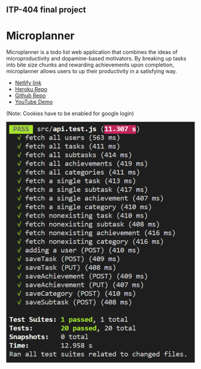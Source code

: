 ## ITP-404 final project

# Microplanner

Microplanner is a todo list web application that combines the ideas of microproductivity and dopamine-based motivators. By breaking up tasks into bite size chunks and rewarding achievements upon completion, microplanner allows users to up their productivity in a satisfying way.

- [Netlify link](https://elastic-poincare-f4a4a3.netlify.app/)
- [Heroku Repo](https://itp-404-final-project.herokuapp.com/)
- [Github Repo](https://github.com/albertyanzz/itp-404-final-project)
- [YouTube Demo](https://www.youtube.com/watch?v=cq4VGCYfi1E&feature=youtu.be)

(Note: Cookies have to be enabled for google login)

![Api test results](/assets/testing-screenshot.png)